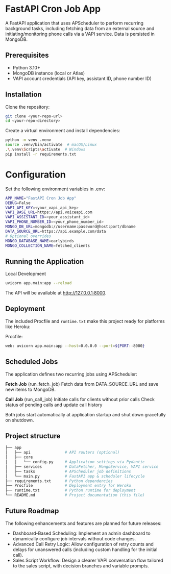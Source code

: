 # FastAPI Cron Job App

A FastAPI application that uses APScheduler to perform recurring background tasks, including fetching data from an external source and initiating/monitoring phone calls via a VAPI service. Data is persisted in MongoDB.

## Prerequisites

* Python 3.10+
* MongoDB instance (local or Atlas)
* VAPI account credentials (API key, assistant ID, phone number ID)

## Installation

Clone the repository:

```bash
git clone <your-repo-url>
cd <your-repo-directory>
```

Create a virtual environment and install dependencies:

```bash
python -m venv .venv
source .venv/bin/activate  # macOS/Linux
.\.venv\Scripts\activate  # Windows
pip install -r requirements.txt
```

# Configuration

Set the following environment variables in .env:

```bash
APP_NAME="FastAPI Cron Job App"
DEBUG=False
VAPI_API_KEY=<your_vapi_api_key>
VAPI_BASE_URL=https://api.voiceapi.com
VAPI_ASSISTANT_ID=<your_assistant_id>
VAPI_PHONE_NUMBER_ID=<your_phone_number_id>
MONGO_DB_URL=mongodb://username:password@host:port/dbname
DATA_SOURCE_URL=https://api.example.com/data
# Optional overrides
MONGO_DATABASE_NAME=earlybirds
MONGO_COLLECTION_NAME=fetched_clients
```

## Running the Application

Local Development

```bash
uvicorn app.main:app --reload
```

The API will be available at http://127.0.0.1:8000.

## Deployment

The included Procfile and `runtime.txt` make this project ready for platforms like Heroku:

Procfile:

```bash
web: uvicorn app.main:app --host=0.0.0.0 --port=${PORT:-8000}
```

## Scheduled Jobs

The application defines two recurring jobs using APScheduler:

**Fetch Job** (run_fetch_job)
Fetch data from DATA_SOURCE_URL and save new items to MongoDB.

**Call Job** (run_call_job)
Initiate calls for clients without prior calls
Check status of pending calls and update call history

Both jobs start automatically at application startup and shut down gracefully on shutdown.

## Project structure

```bash
├── app
│   ├── api               # API routers (optional)
│   ├── core
│   │   └── config.py     # Application settings via Pydantic
│   ├── services          # DataFetcher, MongoService, VAPI service
│   ├── tasks             # APScheduler job definitions
│   └── main.py           # FastAPI app & scheduler lifecycle
├── requirements.txt      # Python dependencies
├── Procfile              # Deployment entry for Heroku
├── runtime.txt           # Python runtime for deployment
└── README.md             # Project documentation (this file)
```

## Future Roadmap

The following enhancements and features are planned for future releases:

* Dashboard-Based Scheduling: Implement an admin dashboard to dynamically configure job intervals without code changes.
* Advanced Call Retry Logic: Allow configuration of retry counts and delays for unanswered calls (including custom handling for the initial call).
* Sales Script Workflow: Design a clearer VAPI conversation flow tailored to the sales script, with decision branches and variable prompts.
